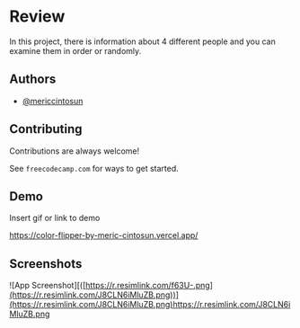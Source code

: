 
# Review

In this project, there is information about 4 different people and you can examine them in order or randomly.

## Authors

- [@mericcintosun](https://github.com/mericcintosun)

## Contributing

Contributions are always welcome!

See `freecodecamp.com` for ways to get started.


## Demo

Insert gif or link to demo

https://color-flipper-by-meric-cintosun.vercel.app/
## Screenshots

![App Screenshot][([https://r.resimlink.com/f63U-.png](https://r.resimlink.com/J8CLN6iMluZB.png))](https://r.resimlink.com/J8CLN6iMluZB.png)https://r.resimlink.com/J8CLN6iMluZB.png

